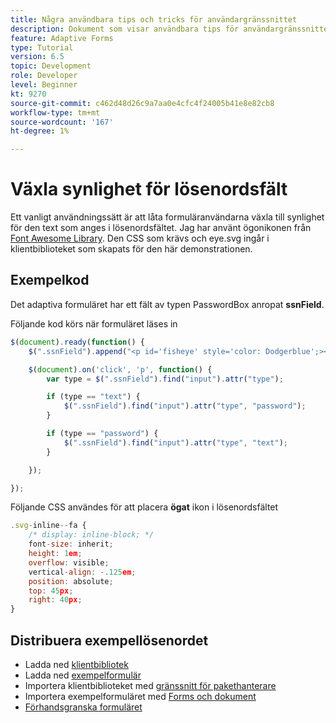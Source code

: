 ```yaml
---
title: Några användbara tips och tricks för användargränssnittet
description: Dokument som visar användbara tips för användargränssnittet
feature: Adaptive Forms
type: Tutorial
version: 6.5
topic: Development
role: Developer
level: Beginner
kt: 9270
source-git-commit: c462d48d26c9a7aa0e4cfc4f24005b41e8e82cb8
workflow-type: tm+mt
source-wordcount: '167'
ht-degree: 1%

---
```


# Växla synlighet för lösenordsfält

Ett vanligt användningssätt är att låta formuläranvändarna växla till synlighet för den text som anges i lösenordsfältet.
Jag har använt ögonikonen från [Font Awesome Library](https://fontawesome.com/). Den CSS som krävs och eye.svg ingår i klientbiblioteket som skapats för den här demonstrationen.


## Exempelkod

Det adaptiva formuläret har ett fält av typen PasswordBox anropat **ssnField**.

Följande kod körs när formuläret läses in

```javascript
$(document).ready(function() {
    $(".ssnField").append("<p id='fisheye' style='color: Dodgerblue';><i class='fa fa-eye'></i></p>");

    $(document).on('click', 'p', function() {
        var type = $(".ssnField").find("input").attr("type");

        if (type == "text") {
            $(".ssnField").find("input").attr("type", "password");
        }

        if (type == "password") {
            $(".ssnField").find("input").attr("type", "text");
        }

    });

});
```

Följande CSS användes för att placera **ögat** ikon i lösenordsfältet

```javascript
.svg-inline--fa {
    /* display: inline-block; */
    font-size: inherit;
    height: 1em;
    overflow: visible;
    vertical-align: -.125em;
    position: absolute;
    top: 45px;
    right: 40px;
}
```

## Distribuera exempellösenordet

* Ladda ned [klientbibliotek](assets/simple-ui-tips.zip)
* Ladda ned [exempelformulär](assets/simple-ui-tricks-form.zip)
* Importera klientbiblioteket med [gränssnitt för pakethanterare](http://localhost:4502/crx/packmgr/index.jsp)
* Importera exempelformuläret med [Forms och dokument](http://localhost:4502/aem/forms.html/content/dam/formsanddocuments)
* [Förhandsgranska formuläret](http://localhost:4502/content/dam/formsanddocuments/simpleuitips/jcr:content?wcmmode=disabled)


